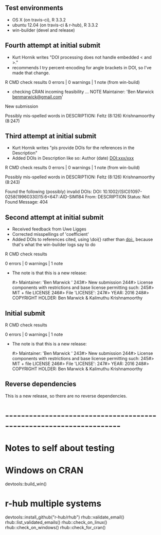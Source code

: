 ## Test environments
* OS X         (on travis-ci), R 3.3.2
* ubuntu 12.04 (on travis-ci & r-hub), R 3.3.2  
* win-builder (devel and release)

## Fourth attempt at initial submit

* Kurt Hornik writes "DOI processing does not handle embedded < and >."
* recommends I try percent-encoding for angle brackets in DOI, so I've made that change. 

R CMD check results
0 errors | 0 warnings | 1 note (from win-build)

* checking CRAN incoming feasibility ... NOTE
Maintainer: 'Ben Marwick <benmarwick@gmail.com>'

New submission

Possibly mis-spelled words in DESCRIPTION:
  Feltz (8:126)
  Krishnamoorthy (8:247)

## Third attempt at initial submit

* Kurt Hornik writes "pls provide DOIs for the references in the Description"
* Added DOIs in Description like so: Author (date) <DOI:xxx/xxx>

R CMD check results
0 errors | 0 warnings | 1 note (from win-build)

Possibly mis-spelled words in DESCRIPTION:
  Feltz (8:126)
  Krishnamoorthy (8:243)

Found the following (possibly) invalid DOIs:
  DOI: 10.1002/(SICI)1097-0258(19960330)15:6<647::AID-SIM184
    From: DESCRIPTION
    Status: Not Found
    Message: 404

## Second attempt at initial submit

* Received feedback from Uwe Ligges
* Corrected misspellings of 'coefficient'
* Added DOIs to references cited, using \doi{} rather than <doi:>, because that's what the win-builder logs say to do

R CMD check results

0 errors | 0 warnings | 1 note

* The note is that this is a new release:

    #> Maintainer: 'Ben Marwick '
 243#> New submission
 244#> License components with restrictions and base license permitting such:
 245#> MIT + file LICENSE
 246#> File 'LICENSE':
 247#> YEAR: 2016
 248#> COPYRIGHT HOLDER: Ben Marwick & Kalimuthu Krishnamoorthy

## Initial submit

R CMD check results

0 errors | 0 warnings | 1 note

* The note is that this is a new release:

    #> Maintainer: 'Ben Marwick '
 243#> New submission
 244#> License components with restrictions and base license permitting such:
 245#> MIT + file LICENSE
 246#> File 'LICENSE':
 247#> YEAR: 2016
 248#> COPYRIGHT HOLDER: Ben Marwick & Kalimuthu Krishnamoorthy

## Reverse dependencies

This is a new release, so there are no reverse dependencies.

# -------------------------------------------------------------------

# Notes to self about testing

# Windows on CRAN
devtools::build_win()

# r-hub multiple systems
devtools::install_github("r-hub/rhub")
rhub::validate_email()
rhub::list_validated_emails()
rhub::check_on_linux()
rhub::check_on_windows()
rhub::check_for_cran()

